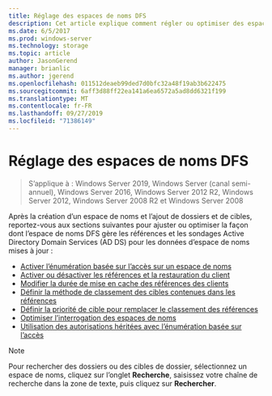 ```yaml
---
title: Réglage des espaces de noms DFS
description: Cet article explique comment régler ou optimiser des espaces de noms DFS.
ms.date: 6/5/2017
ms.prod: windows-server
ms.technology: storage
ms.topic: article
author: JasonGerend
manager: brianlic
ms.author: jgerend
ms.openlocfilehash: 011512deaeb99ded7d0bfc32a48f19ab3b622475
ms.sourcegitcommit: 6aff3d88ff22ea141a6ea6572a5ad8dd6321f199
ms.translationtype: MT
ms.contentlocale: fr-FR
ms.lasthandoff: 09/27/2019
ms.locfileid: "71386149"
---
```

# <a name="tuning-dfs-namespaces"></a>Réglage des espaces de noms DFS

> S’applique à : Windows Server 2019, Windows Server (canal semi-annuel), Windows Server 2016, Windows Server 2012 R2, Windows Server 2012, Windows Server 2008 R2 et Windows Server 2008

Après la création d’un espace de noms et l’ajout de dossiers et de cibles, reportez-vous aux sections suivantes pour ajuster ou optimiser la façon dont l’espace de noms DFS gère les références et les sondages Active Directory Domain Services (AD DS) pour les données d’espace de noms mises à jour :

-   [Activer l’énumération basée sur l’accès sur un espace de noms](enable-access-based-enumeration-on-a-namespace.md)
-   [Activer ou désactiver les références et la restauration du client](enable-or-disable-referrals-and-client-failback.md)
-   [Modifier la durée de mise en cache des références des clients](change-the-amount-of-time-that-clients-cache-referrals.md)
-   [Définir la méthode de classement des cibles contenues dans les références](set-the-ordering-method-for-targets-in-referrals.md)
-   [Définir la priorité de cible pour remplacer le classement des références](set-target-priority-to-override-referral-ordering.md)
-   [Optimiser l’interrogation des espaces de noms](optimize-namespace-polling.md)
-   [Utilisation des autorisations héritées avec l’énumération basée sur l’accès](using-inherited-permissions-with-access-based-enumeration.md)

> [!NOTE]
> Pour rechercher des dossiers ou des cibles de dossier, sélectionnez un espace de noms, cliquez sur l’onglet **Recherche**, saisissez votre chaîne de recherche dans la zone de texte, puis cliquez sur **Rechercher**.